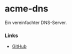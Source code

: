 # acme-dns

Ein vereinfachter DNS-Server. 


### Links
+ [GitHub](https://github.com/joohoi/acme-dns)
